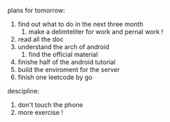 plans for tomorrow:
1. find out what to do in the next three month
    1. make a delimteliter for work and pernal work !
2. read all the doc
3. understand the arch of android
    1. find the official material
4. finishe half of the android tutorial
5. build the enviroment for the server
6. finish one leetcode by go

descipline:
1. don't touch the phone
2. more exercise !
